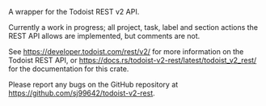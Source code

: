 A wrapper for the Todoist REST v2 API.

Currently a work in progress; all project, task, label and section actions the REST API allows are implemented,
but comments are not.

See https://developer.todoist.com/rest/v2/ for more information on the Todoist REST API, or
https://docs.rs/todoist-v2-rest/latest/todoist_v2_rest/ for the documentation for this crate.

Please report any bugs on the GitHub repository at https://github.com/sj99642/todoist-v2-rest.
